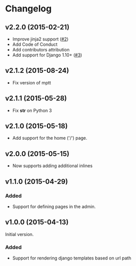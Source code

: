 # Changelog

<!---
Boilerplate:

## vX.X.X (YYYY-MM-DD)

### Added

### Deprecated

### Removed

### Fixed

### Security
-->
## v2.2.0 (2015-02-21)

- Improve jinja2 support ([#2](https://github.com/gsmke/django-leaf/pull/2))
- Add Code of Conduct
- Add contributors attribution
- Add support for Django 1.10+ ([#3](https://github.com/gsmke/django-leaf/pull/3))

## v2.1.2 (2015-08-24)

- Fix version of mptt

## v2.1.1 (2015-05-28)

- Fix __str__ on Python 3

## v2.1.0 (2015-05-18)

- Add support for the home ('/') page.

## v2.0.0 (2015-05-15)

- Now supports adding additional inlines

## v1.1.0 (2015-04-29)

### Added

- Support for defining pages in the admin.

## v1.0.0 (2015-04-13)

Initial version.

### Added

- Support for rendering django templates based on url path
